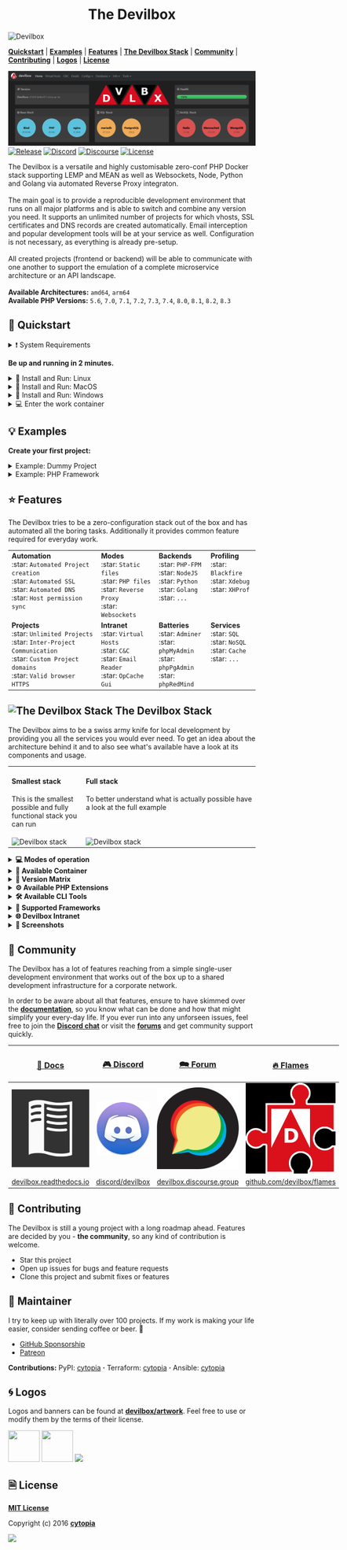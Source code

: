 <p align="center">
    <h1 align="center">The Devilbox</h1>
</p>

![Devilbox](docs/img/banner.png)

**[Quickstart](#-quickstart)** |
**[Examples](#-examples)** |
**[Features](#star-features)** |
**[The Devilbox Stack](#-the-devilbox-stack)** |
**[Community](#-community)** |
**[Contributing](#-contributing)** |
**[Logos](#-logos)** |
**[License](#-license)**

![Devilbox](docs/_includes/figures/devilbox/devilbox-intranet-dash-all.png)
[![Release](https://img.shields.io/github/release/cytopia/devilbox.svg?colorB=orange)](https://github.com/cytopia/devilbox/releases)
[![Discord](https://img.shields.io/discord/1051541389256704091?color=8c9eff&label=Discord&logo=discord)](https://discord.gg/2wP3V6kBj4)
[![Discourse](https://img.shields.io/discourse/https/devilbox.discourse.group/status.svg?colorB=%234CB697&label=Discourse&logo=discourse)](https://devilbox.discourse.group)
[![License](https://img.shields.io/badge/license-MIT-%233DA639.svg)](https://opensource.org/licenses/MIT)

<!--
[![Documentation Status](https://readthedocs.org/projects/devilbox/badge/?version=latest)](https://devilbox.readthedocs.io)
[![Build Status](https://github.com/cytopia/devilbox/workflows/Lint/badge.svg)](https://github.com/cytopia/devilbox/actions?workflow=Lint)
[![Build Status](https://github.com/cytopia/devilbox/workflows/Docs/badge.svg)](https://github.com/cytopia/devilbox/actions?workflow=Docs)

[![PHP](https://github.com/cytopia/devilbox/actions/workflows/test-php.yml/badge.svg)](https://github.com/cytopia/devilbox/actions/workflows/test-php.yml)
[![Httpd](https://github.com/cytopia/devilbox/actions/workflows/test-httpd.yml/badge.svg)](https://github.com/cytopia/devilbox/actions/workflows/test-httpd.yml)
[![MySQL](https://github.com/cytopia/devilbox/actions/workflows/test-mysql.yml/badge.svg)](https://github.com/cytopia/devilbox/actions/workflows/test-mysql.yml)
[![Memcd](https://github.com/cytopia/devilbox/actions/workflows/test-memcd.yml/badge.svg)](https://github.com/cytopia/devilbox/actions/workflows/test-memcd.yml)
[![Mongo](https://github.com/cytopia/devilbox/actions/workflows/test-mongo.yml/badge.svg)](https://github.com/cytopia/devilbox/actions/workflows/test-mongo.yml)
[![PgSQL](https://github.com/cytopia/devilbox/actions/workflows/test-pgsql.yml/badge.svg)](https://github.com/cytopia/devilbox/actions/workflows/test-pgsql.yml)
[![Redis](https://github.com/cytopia/devilbox/actions/workflows/test-redis.yml/badge.svg)](https://github.com/cytopia/devilbox/actions/workflows/test-redis.yml)
-->

<!--
<img width="200" style="width:200px;" src="docs/_includes/figures/https/https-ssl-address-bar.png" /><br/>
<small><sub>Support for <a href="https://devilbox.readthedocs.io/en/latest/intermediate/setup-valid-https.html">valid https</a> out of the box.</sub></small>
-->

The Devilbox is a versatile and highly customisable zero-conf PHP Docker stack supporting LEMP and MEAN as well as Websockets, Node, Python and Golang via automated Reverse Proxy integraton.
<br/>
<br/>
The main goal is to provide a reproducible development environment that runs on all major platforms and is able to switch and combine any version you need.
It supports an unlimited number of projects for which vhosts, SSL certificates and DNS records are created automatically.
Email interception and popular development tools will be at your service as well. Configuration is not necessary, as everything is already pre-setup.
<br/>
<br/>
All created projects (frontend or backend) will be able to communicate with one another to support the emulation of a complete microservice architecture or an API landscape.
<br/>
<br/>
**Available Architectures:** `amd64`, `arm64`<br/>
**Available PHP Versions:** `5.6`, `7.0`, `7.1`, `7.2`, `7.3`, `7.4`, `8.0`, `8.1`, `8.2`, `8.3`



## 🚀 Quickstart

<details><summary>❗ System Requirements</summary>
<br/>
The Devilbox runs on all major operating systems and its only requirement is <code>Docker</code> and <code>Docker Compose</code>:<br/><br/>

![Linux](https://raw.githubusercontent.com/cytopia/icons/master/64x64/linux.png)
![OSX](https://raw.githubusercontent.com/cytopia/icons/master/64x64/osx.png)
![Windows](https://raw.githubusercontent.com/cytopia/icons/master/64x64/windows.png)
![Plus](https://raw.githubusercontent.com/cytopia/icons/master/64x64/plus.png)
![Docker](https://raw.githubusercontent.com/cytopia/icons/master/64x64/docker.png)
<br/>

* [Docker Engine 17.06.0+](https://docs.docker.com/compose/compose-file/compose-versioning/#version-23)
* [Docker Compose 1.16.0+](https://docs.docker.com/compose/compose-file/compose-versioning/#version-23)
</details>

**Be up and running in 2 minutes.**

<details style="margin-bottom:0px;"><summary>🚀 Install and Run: Linux</summary>

<h3>Linux: Install</h3>

1. Download the Devilbox
   ```bash
   git clone https://github.com/cytopia/devilbox
   ```
2. Enter the Devilbox git directory
   ```bash
   cd devilbox
   ```
3. Copy the default environment file
   ```bash
   cp env-example .env
   ```

<h3>Linux: Run</h3>

> <strong>:warning: Important: </strong> Ensure that nothing is listening on port <code>80</code> and <code>443</code> on your host system. These ports are required by the Devilbox webserver.

<br/>

1. Start `httpd`, `php` and `mysql` container
   ```bash
   # This step may take a few minutes as required
   # Docker images have to be pulled initially.

   # Inside the Devilbox git directory
   docker-compose up httpd php mysql
   ```
2. Visit http://localhost in your browser

<br/>
</details>


<details style="margin-bottom:0px;"><summary>🚀 Install and Run: MacOS</summary>

<h3>MacOS: Install</h3>

1. Download the Devilbox
   ```bash
   git clone https://github.com/cytopia/devilbox
   ```
2. Enter the Devilbox git directory
   ```bash
   cd devilbox
   ```
3. Copy the default environment file
   ```bash
   cp env-example .env
   ```

<h3>MacOS: Run</h3>

> <strong>:warning: Important: </strong> Ensure that nothing is listening on port <code>80</code> and <code>443</code> on your host system. These ports are required by the Devilbox webserver.

<br/>

1. Start `httpd`, `php` and `mysql` container
   ```bash
   # This step may take a few minutes as required
   # Docker images have to be pulled initially.

   # Inside the Devilbox git directory
   docker-compose up httpd php mysql
   ```
2. Visit http://localhost in your browser

<br/>
</details>


<details style="margin-bottom:0px;"><summary>🚀 Install and Run: Windows</summary>
<br/>
<strong>Note: </strong> If you are using <code>WSL2</code>, refer to the Linux guide instead.
<br/>

<h3>Windows: Install</h3>

1. Clone <code>https://github.com/cytopia/devilbox</code> to <code>C:\devilbox</code> with <a href="https://git-scm.com/downloads">Git for Windows</a>
2. Copy <code>C:\devilbox\env-example</code> to <code>C:\devilbox\.env</code>


<h3>Windows: Run</h3>

> <strong>:warning: Important: </strong> Ensure that nothing is listening on port <code>80</code> and <code>443</code> on your host system. These ports are required by the Devilbox webserver.

<a href="https://devilbox.readthedocs.io/en/latest/howto/terminal/open-terminal-on-win.html">Open a terminal on Windows</a> and start `httpd`, `php` and `mysql` container:
<br/>

1. Start `httpd`, `php` and `mysql` container
   ```bash
   # This step may take a few minutes as required
   # Docker images have to be pulled initially.

   # Inside the Devilbox git directory
   docker-compose up httpd php mysql
   ```
2. Visit http://localhost in your browser

<br/>
</details>


<details><summary>💻 Enter the work container</summary>
<h3>Enter the work container</h3>

The Devilbox allows you to work on your projects on the host system as well as inside the work container. Your project files will be available at both locations. The workflow ususally is:

1. Use your prefered IDE (e.g. PhpStorm) on your host system to add and alter files
2. Work inside the container to run common cli tools such as `node`, `composer`, `npm`, `phpcs`, `webpack` and many more.

To enter the work container, simply run `./shell.sh`

1. On Linux, MacOS and Windows with WSL2
   ```bash
   # Inside the Devilbox git directory
   ./shell.sh
   ```
2. On Windows without WSL2
   ```bash
   # Inside the Devilbox git directory
   ./shell.bat
   ```

</details>



## 💡 Examples

**Create your first project:**

<details><summary>Example: Dummy Project</summary>

1. Start the container you need:
   ```bash
   docker-compose up httpd php mysql
   ```
2. Enter the work container:
   ```bash
   ./shell.sh
   ```
3. Navigate to `/shared/httpd`:
   ```bash
   cd /shared/httpd
   ```
4. Create your project directory
   ```bash
   mkdir dummy-project
   ```
5. Visit http://localhost/vhosts.php<br/>
   You will notice that you need to create a `htdocs/` directory<br/>
   <img src="docs/img/example_01-vhost.png" />
6. Create `htdocs/` directory
   ```bash
   # Navigate to your project directory
   cd /shared/httpd/dummy-project

   # Create htdocs dir
   mkdir htdocs
   ```
7. Visit http://localhost/vhosts.php<br/>
   You will see that everything is now setup and your project is created and available<br/>
   <img src="docs/img/example_02-vhost.png" />
8. Create an `index.php` file
   ```bash
   # Navigate to your project htdocs directory
   cd /shared/httpd/dummy-project/htdocs

   # Create a simple index.php file
   echo '<?php echo "it works";' > index.php
   ```
9. View your project in the browser: http://dummy-project.dvl.to

<br/>
</details>


<details><summary>Example: PHP Framework</summary>

Find all the examples in the documentation:

<a target="_blank" title="How to Setup CakePHP on the Devilbox" href="https://devilbox.readthedocs.io/en/latest/examples/setup-cakephp.html"><img width="48" style="width:48px" src="docs/img/logo_fw/cake.png" alt="Devilbox" /></a>
<a target="_blank" title="How to Setup CodeIgniter on the Devilbox" href="https://devilbox.readthedocs.io/en/latest/examples/setup-codeigniter.html"><img width="48" style="width:48px" src="docs/img/logo_fw/codeigniter.png" alt="Devilbox" /></a>
<a target="_blank" title="How to Setup Contao on the Devilbox" href="https://devilbox.readthedocs.io/en/latest/examples/setup-contao.html"><img width="48" style="width:48px" src="docs/img/logo_fw/contao.png" alt="Devilbox" /></a>
<a target="_blank" title="How to Setup CraftCMS on the Devilbox" href="https://devilbox.readthedocs.io/en/latest/examples/setup-craftcms.html"><img width="48" style="width:48px" src="docs/img/logo_fw/craftcms.png" alt="Devilbox" /></a>
<a target="_blank" title="How to Setup Drupal on the Devilbox" href="https://devilbox.readthedocs.io/en/latest/examples/setup-drupal.html"><img width="48" style="width:48px" src="docs/img/logo_fw/drupal.png" alt="Devilbox" /></a>
<a target="_blank" title="How to Setup Joomla on the Devilbox" href="https://devilbox.readthedocs.io/en/latest/examples/setup-joomla.html"><img width="48" style="width:48px" src="docs/img/logo_fw/joomla.png" alt="Devilbox" /></a>
<a target="_blank" title="How to Setup Laravel on the Devilbox" href="https://devilbox.readthedocs.io/en/latest/examples/setup-laravel.html"><img width="48" style="width:48px" src="docs/img/logo_fw/laravel.png" alt="Devilbox" /></a>
<a target="_blank" title="How to Setup Magento 2 on the Devilbox" href="https://devilbox.readthedocs.io/en/latest/examples/setup-magento2.html"><img width="48" style="width:48px" src="docs/img/logo_fw/magento.png" alt="Devilbox" /></a>
<a target="_blank" title="How to Setup PhalconPHP on the Devilbox" href="https://devilbox.readthedocs.io/en/latest/examples/setup-phalcon.html"><img width="48" style="width:48px" src="docs/img/logo_fw/phalcon.png" alt="Devilbox" /></a>
<a target="_blank" title="How to Setup PhotonCMS on the Devilbox" href="https://devilbox.readthedocs.io/en/latest/examples/setup-photon-cms.html"><img width="48" style="width:48px" src="docs/img/logo_fw/photoncms.png" alt="Devilbox" /></a>
<a target="_blank" title="How to Setup PrestaShop on the Devilbox" href="https://devilbox.readthedocs.io/en/latest/examples/setup-presta-shop.html"><img width="48" style="width:48px" src="docs/img/logo_fw/prestashop.png" alt="Devilbox" /></a>
<a target="_blank" title="How to Setup ProcessWire on the Devilbox" href="https://devilbox.readthedocs.io/en/latest/examples/setup-processwire.html"><img width="48" style="width:48px" src="docs/img/logo_fw/processwire.png" alt="Devilbox" /></a>
<a target="_blank" title="How to Setup Shopware on the Devilbox" href="https://devilbox.readthedocs.io/en/latest/examples/setup-shopware.html"><img width="48" style="width:48px" src="docs/img/logo_fw/shopware.png" alt="Devilbox" /></a>
<a target="_blank" title="How to Setup Symfony on the Devilbox" href="https://devilbox.readthedocs.io/en/latest/examples/setup-symfony.html"><img width="48" style="width:48px" src="docs/img/logo_fw/symfony.png" alt="Devilbox" /></a>
<a target="_blank" title="How to Setup Typo3 on the Devilbox" href="https://devilbox.readthedocs.io/en/latest/examples/setup-typo3.html"><img width="48" style="width:48px" src="docs/img/logo_fw/typo3.png" alt="Devilbox" /></a>
<a target="_blank" title="How to Setup WordPress on the Devilbox" href="https://devilbox.readthedocs.io/en/latest/examples/setup-wordpress.html"><img width="48" style="width:48px" src="docs/img/logo_fw/wordpress.png" alt="Devilbox" /></a>
<a target="_blank" title="How to Setup Yii on the Devilbox" href="https://devilbox.readthedocs.io/en/latest/examples/setup-yii.html"><img width="48" style="width:48px" src="docs/img/logo_fw/yii.png" alt="Devilbox" /></a>
<a target="_blank" title="How to Setup Zend on the Devilbox" href="https://devilbox.readthedocs.io/en/latest/examples/setup-zend.html"><img width="48" style="width:48px" src="docs/img/logo_fw/zend.png" alt="Devilbox" /></a>
</details>



## :star: Features

The Devilbox tries to be a zero-configuration stack out of the box and has automated all the boring tasks. Additionally it provides common feature required for everyday work.

<table>
 <tr valign="top" style="vertical-align:top">
  <td>
   <strong>Automation</strong><br/>
   :star: <code>Automated Project creation</code><br/>
   :star: <code>Automated SSL</code><br/>
   :star: <code>Automated DNS</code><br/>
   :star: <code>Host permission sync</code><br/>
  </td>
  <td>
   <strong>Modes</strong><br/>
   :star: <code>Static files</code><br/>
   :star: <code>PHP files</code><br/>
   :star: <code>Reverse Proxy</code><br/>
   :star: <code>Websockets</code><br/>
  </td>
  <td>
   <strong>Backends</strong><br/>
   :star: <code>PHP-FPM</code><br/>
   :star: <code>NodeJS</code><br/>
   :star: <code>Python</code><br/>
   :star: <code>Golang</code><br/>
   :star: <code>...</code><br/>
  </td>
  <td>
   <strong>Profiling</strong><br/>
   :star: <code>Blackfire</code><br/>
   :star: <code>Xdebug</code><br/>
   :star: <code>XHProf</code><br/>
  </td>
 </tr>
 <tr valign="top" style="vertical-align:top">
  <td>
   <strong>Projects</strong><br/>
   :star: <code>Unlimited Projects</code><br/>
   :star: <code>Inter-Project Communication</code><br/>
   :star: <code>Custom Project domains</code><br/>
   :star: <code>Valid browser HTTPS</code><br/>
  </td>
  <td>
   <strong>Intranet</strong><br/>
   :star: <code>Virtual Hosts</code><br/>
   :star: <code>C&C</code><br/>
   :star: <code>Email Reader</code><br/>
   :star: <code>OpCache Gui</code><br/>
  </td>
  <td>
   <strong>Batteries</strong><br/>
   :star: <code>Adminer</code><br/>
   :star: <code>phpMyAdmin</code><br/>
   :star: <code>phpPgAdmin</code><br/>
   :star: <code>phpRedMind</code><br/>
  </td>
  <td>
   <strong>Services</strong><br/>
   :star: <code>SQL</code><br/>
   :star: <code>NoSQL</code><br/>
   :star: <code>Cache</code><br/>
   :star: <code>...</code><br/>
  </td>
 </tr>
</table>


<h2><img id="the-devilbox-stack" width="20" src="https://github.com/devilbox/artwork/raw/master/submissions_logo/cytopia/01/png/logo_64_trans.png" alt="The Devilbox Stack" /> The Devilbox Stack</h2>

The Devilbox aims to be a swiss army knife for local development by providing you all the services you would ever need. To get an idea about the architecture behind it and to also see what's available have a look at its components and usage.

<table width="100%" style="width:100%;display:table">
 <tr>
  <td width="30%" valign="top" style="width:30%; vertical-align:top;">
   <h4>Smallest stack</h4>
   <p>This is the smallest possible and fully functional stack you can run</p>
  </td>
  <td width="70%" valign="top" style="width:70%; vertical-align:top;">
   <h4>Full stack</h4>
   <p>To better understand what is actually possible have a look at the full example</p>
  </td>
 </tr>
 <tr>
  <td>
   <img width="300" style="width:300px" title="Devilbox stack" src="https://raw.githubusercontent.com/devilbox/artwork/master/submissions_diagrams/cytopia/02/png/architecture-small.png" />
  </td>
  <td>
   <img title="Devilbox stack" src="https://raw.githubusercontent.com/devilbox/artwork/master/submissions_diagrams/cytopia/01/png/architecture-full.png" />
  </td>
 </tr>
</table>



<details style="margin-bottom: 0px;"><summary><strong>💻 Modes of operation</strong></summary>

<h3>Modes of operation</h3>

You can startup and operate the Devilbox in three different ways via `docker-compose`:

1. Selective startup
2. On Demand (add/remove container while running)
3. Full startup

#### Selective startup

If you already know what kind of container you need before starting the Devilbox, you can just specify them explicitly.

```bash
# Inside the Devilbox git directory start httpd php mysql and redis
docker-compose up httpd php mysql redis
```

The Intranet will show you what container you have currently running:

![Devilbox](docs/img/devilbox-dash-selective.png)


#### On Demand

If the Devilbox is already started you can attach more container on-the-fly,

```bash
# Inside the Devilbox git directory attach mongo and memcached
docker-compose up mongo memcd
```

You can also shut down specific containers that you do not need

```bash
# Inside the Devilbox git directory shutdown redis
docker-compose stop redis
```

#### Full startup

If you just want to start everything, run `docker-compose up` without any arguments

```bash
# Inside the Devilbox git directory start them all
docker-compose up
```

The Intranet will show you what container you have currently running:

![Devilbox](docs/_includes/figures/devilbox/devilbox-intranet-dash-all.png)

If you prefer a visual guide, have a look at the two introduction videos on Youtube:
<br/>
<br/>
<a target="_blank" title="Devilbox - Setup and Workflow" href="https://www.youtube.com/watch?v=reyZMyt2Zzo"><img title="Devilbox - Setup and Workflow" src="docs/img/devilbox_01-setup-and-workflow.png" /></a>
<a target="_blank" title="Devilbox - Email Interception" href="https://www.youtube.com/watch?v=e-U-C5WhxGY"><img title="Devilbox - Email Interception" src="docs/img/devilbox_02-email-catch-all.png" /></a>

> **Documentation:**
> [Install the Devilbox](https://devilbox.readthedocs.io/en/latest/getting-started/install-the-devilbox.html) |
> [Start the Devilbox](https://devilbox.readthedocs.io/en/latest/getting-started/start-the-devilbox.html) |
> [.env file](https://devilbox.readthedocs.io/en/latest/configuration-files/env-file.html)

<br/>
</details>


<details style="margin-bottom: 0px;"><summary><strong>🐋 Available Container</strong></summary>

<h3>Available Container</h3>

The following table lists all integrated and pre-configured Docker container shipped by the Devilbox.
Only the webserver and PHP container are mandatory, all others are optional and don't need to be started.

Each of them is also available in multiple different versions in order to reflect your exact desired environment.

| Accel   | Web        | App            | SQL        | NoSQL     | Queue / Search | ELK           | Utils     |
|---------|------------|----------------|------------|-----------|----------------|---------------|-----------|
| HAProxy | Apache     | PHP            | MariaDB    | Memcached | RabbitMQ       | ElasticSearch | Bind      |
| Varnish | Nginx      | Python (Flask) | MySQL      | MongoDB   | Solr           | Logstash      | Blackfire |
|         |            |                | PerconaDB  | Redis     |                | Kibana        | MailHog   |
|         |            |                | PostgreSQL |           |                |               | Ngrok     |

<br/>

> **Documentation:**
> [Available Container](https://devilbox.readthedocs.io/en/latest/readings/available-container.html)

<br/>
</details>


<details style="margin-bottom: 0px;"><summary><strong>📌 Version Matrix</strong></summary>

<h3>Version Matrix</h3>

Every single attachable container comes with many different versions. In order to select the desired version for a container, simply edit the `.env` file and uncomment the version of choice. Any combination is possible.

#### Run different versions

<table>
  <thead>
    <tr>
      <th>Apache</th>
      <th>Nginx</th>
      <th>PHP</th>
      <th>MySQL</th>
      <th>MariaDB</th>
      <th>Percona</th>
      <th>PgSQL</th>
      <th>Redis</th>
      <th>Memcached</th>
      <th>MongoDB</th>
    </tr>
  </thead>
  <tbody>
    <tr>
      <td><a target="_blank" title="Apache 2.4"       href="https://github.com/devilbox/docker-apache-2.4">2.4</a></td>
      <td><a target="_blank" title="Nginx stable"     href="https://github.com/devilbox/docker-nginx-stable">stable</a></td>
      <td><a target="_blank" title="PHP 5.6"          href="https://github.com/devilbox/docker-php-fpm">5.6</a></td>
      <td><a target="_blank" title="MySQL 5.5"        href="https://github.com/devilbox/docker-mysql">5.5</a></td>
      <td><a target="_blank" title="MariaDB 5.5"      href="https://github.com/devilbox/docker-mysql">5.5</a></td>
      <td><a target="_blank" title="PerconaDB 5.5"    href="https://github.com/devilbox/docker-mysql">5.5</a></td>
      <td><a target="_blank" title="PgSQL 9.0"        href="https://github.com/docker-library/postgres">9.0</a></td>
      <td><a target="_blank" title="Redis 2.8"        href="https://github.com/docker-library/redis">2.8</a></td>
      <td><a target="_blank" title="Memcached 1.4"    href="https://github.com/docker-library/memcached">1.4</a></td>
      <td><a target="_blank" title="MongoDB 2.8"      href="https://github.com/docker-library/mongo">2.8</a></td>
    </tr>
    <tr>
      <td></td>
      <td><a target="_blank" title="Nginx mainline"   href="https://github.com/devilbox/docker-nginx-mainline">mainline</a></td>
      <td><a target="_blank" title="PHP 7.0"          href="https://github.com/devilbox/docker-php-fpm">7.0</a></td>
      <td><a target="_blank" title="MySQL 5.6"        href="https://github.com/devilbox/docker-mysql">5.6</a></td>
      <td><a target="_blank" title="MariaDB 10.0"     href="https://github.com/devilbox/docker-mysql">10.0</a></td>
      <td><a target="_blank" title="PerconaDB 5.6"    href="https://github.com/devilbox/docker-mysql">5.6</a></td>
      <td><a target="_blank" title="PgSQL 9.1"        href="https://github.com/docker-library/postgres">9.1</a></td>
      <td><a target="_blank" title="Redis 3.0"        href="https://github.com/docker-library/redis">3.0</a></td>
      <td><a target="_blank" title="Memcached 1.5"    href="https://github.com/docker-library/memcached">1.5</a></td>
      <td><a target="_blank" title="MongoDB 3.0"      href="https://github.com/docker-library/mongo">3.0</a></td>
    </tr>
    <tr>
      <td></td>
      <td></td>
      <td><a target="_blank" title="PHP 7.1"          href="https://github.com/devilbox/docker-php-fpm">7.1</a></td>
      <td><a target="_blank" title="MySQL 5.7"        href="https://github.com/devilbox/docker-mysql">5.7</a></td>
      <td><a target="_blank" title="MariaDB 10.1"     href="https://github.com/devilbox/docker-mysql">10.1</a></td>
      <td><a target="_blank" title="PerconaDB 5.7"    href="https://github.com/devilbox/docker-mysql">5.7</a></td>
      <td><a target="_blank" title="PgSQL 9.2"        href="https://github.com/docker-library/postgres">9.2</a></td>
      <td><a target="_blank" title="Redis 3.2"        href="https://github.com/docker-library/redis">3.2</a></td>
      <td><a target="_blank" title="Memcached 1.6"    href="https://github.com/docker-library/memcached">1.6</a></td>
      <td><a target="_blank" title="MongoDB 3.2"      href="https://github.com/docker-library/mongo">3.2</a></td>
    </tr>
    <tr>
      <td></td>
      <td></td>
      <td><a target="_blank" title="PHP 7.2"          href="https://github.com/devilbox/docker-php-fpm">7.2</a></td>
      <td><a target="_blank" title="MySQL 8.0"        href="https://github.com/devilbox/docker-mysql">8.0</a></td>
      <td><a target="_blank" title="MariaDB 10.2"     href="https://github.com/devilbox/docker-mysql">10.2</a></td>
      <td><a target="_blank" title="PerconaDB 8.0"    href="https://github.com/devilbox/docker-mysql">8.0</a></td>
      <td><a target="_blank" title="PgSQL 9.3"        href="https://github.com/docker-library/postgres">9.3</a></td>
      <td><a target="_blank" title="Redis 4.0"        href="https://github.com/docker-library/redis">4.0</a></td>
      <td><a target="_blank" title="Memcached latest" href="https://github.com/docker-library/memcached">latest</a></td>
      <td><a target="_blank" title="MongoDB 3.4"      href="https://github.com/docker-library/mongo">3.4</a></td>
    </tr>
    <tr>
      <td></td>
      <td></td>
      <td><a target="_blank" title="PHP 7.3"          href="https://github.com/devilbox/docker-php-fpm">7.3</a></td>
      <td></td>
      <td><a target="_blank" title="MariaDB 10.3"     href="https://github.com/devilbox/docker-mysql">10.3</a></td>
      <td></td>
      <td><a target="_blank" title="PgSQL 9.4"        href="https://github.com/docker-library/postgres">9.4</a></td>
      <td><a target="_blank" title="Redis 5.0"        href="https://github.com/docker-library/redis">5.0</a></td>
      <td></td>
      <td><a target="_blank" title="MongoDB 3.6"      href="https://github.com/docker-library/mongo">3.6</a></td>
    </tr>
    <tr>
      <td></td>
      <td></td>
      <td><a target="_blank" title="PHP 7.4"          href="https://github.com/devilbox/docker-php-fpm">7.4</a></td>
      <td></td>
      <td><a target="_blank" title="MariaDB 10.4"     href="https://github.com/devilbox/docker-mysql">10.4</a></td>
      <td></td>
      <td><a target="_blank" title="PgSQL 9.5"        href="https://github.com/docker-library/postgres">9.5</a></td>
      <td><a target="_blank" title="Redis 6.0"        href="https://github.com/docker-library/redis">6.0</a></td>
      <td></td>
      <td><a target="_blank" title="MongoDB 4.0"      href="https://github.com/docker-library/mongo">4.0</a></td>
    </tr>
    <tr>
      <td></td>
      <td></td>
      <td><a target="_blank" title="PHP 8.0"          href="https://github.com/devilbox/docker-php-fpm">8.0</a></td>
      <td></td>
      <td><a target="_blank" title="MariaDB 10.5"     href="https://github.com/devilbox/docker-mysql">10.5</a></td>
      <td></td>
      <td><a target="_blank" title="PgSQL 9.6"        href="https://github.com/docker-library/postgres">9.6</a></td>
      <td><a target="_blank" title="Redis 6.2"        href="https://github.com/docker-library/redis">6.2</a></td>
      <td></td>
      <td><a target="_blank" title="MongoDB 4.2"      href="https://github.com/docker-library/mongo">4.2</a></td>
    </tr>
    <tr>
      <td></td>
      <td></td>
      <td><a target="_blank" title="PHP 8.1"          href="https://github.com/devilbox/docker-php-fpm">8.1</a></td>
      <td></td>
      <td><a target="_blank" title="MariaDB 10.6"     href="https://github.com/devilbox/docker-mysql">10.6</a></td>
      <td></td>
      <td><a target="_blank" title="PgSQL 10"         href="https://github.com/docker-library/postgres">10</a></td>
      <td><a target="_blank" title="Redis 7.0"        href="https://github.com/docker-library/redis">7.0</a></td>
      <td></td>
      <td><a target="_blank" title="MongoDB 4.4"     href="https://github.com/docker-library/mongo">4.4</a></td>
    </tr>
    <tr>
      <td></td>
      <td></td>
      <td><a target="_blank" title="PHP 8.2"          href="https://github.com/devilbox/docker-php-fpm">8.2</a><!-- <sup>[2]</sup> --></td>
      <td></td>
      <td><a target="_blank" title="MariaDB 10.7"     href="https://github.com/devilbox/docker-mysql">10.7</a></td>
      <td></td>
      <td><a target="_blank" title="PgSQL 11"         href="https://github.com/docker-library/postgres">11</a></td>
      <td><a target="_blank" title="Redis latest"     href="https://github.com/docker-library/redis">latest</a></td>
      <td></td>
      <td><a target="_blank" title="MongoDB 5.0"     href="https://github.com/docker-library/mongo">5.0</a></td>
    </tr>
    <tr>
      <td></td>
      <td></td>
      <td><a target="_blank" title="PHP 8.3"          href="https://github.com/devilbox/docker-php-fpm">8.3</a><!-- <sup>[2]</sup> --></td>
      <td></td>
      <td><a target="_blank" title="MariaDB 10.8"     href="https://github.com/devilbox/docker-mysql">10.8</a></td>
      <td></td>
      <td><a target="_blank" title="PgSQL 12"         href="https://github.com/docker-library/postgres">12</a></td>
      <td></td>
      <td></td>
      <td><a target="_blank" title="MongoDB latest"   href="https://github.com/docker-library/mongo">latest</a></td>
    </tr>
    <tr>
      <td></td>
      <td></td>
      <td></td>
      <td></td>
      <td><a target="_blank" title="MariaDB 10.9"     href="https://github.com/devilbox/docker-mysql">10.9</a></td>
      <td></td>
      <td><a target="_blank" title="PgSQL ..."         href="https://github.com/docker-library/postgres">...</a></td>
      <td></td>
      <td></td>
      <td></td>
    </tr>
    <tr>
      <td></td>
      <td></td>
      <td></td>
      <td></td>
      <td><a target="_blank" title="MariaDB 10.10"    href="https://github.com/devilbox/docker-mysql">10.10</a></td>
      <td></td>
      <td><a target="_blank" title="PgSQL 15"         href="https://github.com/docker-library/postgres">15</a></td>
      <td></td>
      <td></td>
      <td></td>
    </tr>
    <tr>
      <td></td>
      <td></td>
      <td></td>
      <td></td>
      <td></td>
      <td></td>
      <td><a target="_blank" title="PgSQL latest"     href="https://github.com/docker-library/postgres">latest</a></td>
      <td></td>
      <td></td>
      <td></td>
    </tr>
    <tr>
      <td></td>
      <td></td>
      <td></td>
      <td></td>
      <td></td>
      <td></td>
      <td></td>
      <td></td>
      <td></td>
      <td></td>
    </tr>
  </tbody>
</table>

<br/>

> **Documentation:**
> [Change container versions](https://devilbox.readthedocs.io/en/latest/getting-started/change-container-versions.html)

#### Additional services

Additionally to the default stack, there are a variety of other services that can be easily enabled and started.

<table>
 <thead>
  <tr>
   <th>Python (Flask)</th>
   <th>Blackfire</th>
   <th>ELK</th>
   <th>MailHog</th>
   <th>Ngrok</th>
   <th>RabbitMQ</th>
   <th>Solr</th>
   <th>HAProxy</th>
   <th>Varnish</th>
  </tr>
 </thead>
 <tbody>
  <tr>
   <td><a target="_blank" title="Python 2.7   "    href="https://github.com/devilbox/docker-python-flask">2.7</a></td>
   <td><a target="_blank" title="Blackfire 1.8"    href="https://github.com/blackfireio/docker">1.8</a></td>
   <td><a target="_blank" title="ELK stack"        href="https://www.docker.elastic.co">5.x.y</a></td>
   <td><a target="_blank" title="MailHog v1.0.0"   href="https://github.com/mailhog/MailHog">v1.0.0</a></td>
   <td><a target="_blank" title="Ngrok 2.x"        href="https://github.com/devilbox/docker-ngrok">2.x</a></td>
   <td><a target="_blank" title="RabbitMQ 3.6"     href="https://github.com/rabbitmq/rabbitmq-server">3.6</a></td>
   <td><a target="_blank" title="Solr 5"           href="https://github.com/apache/lucene-solr">5</a></td>
   <td><a target="_blank" title="HAProxy 1.x"      href="https://github.com/devilbox/docker-haproxy">1.x</a></td>
   <td><a target="_blank" title="Varnish 4"        href="https://github.com/devilbox/docker-varnish">4</a></td>
  </tr>
  <tr>
   <td>...</td>
   <td>...</td>
   <td><a target="_blank" title="ELK stack"        href="https://www.docker.elastic.co">6.x.y</a></td>
   <td><a target="_blank" title="MailHog latest"   href="https://github.com/mailhog/MailHog">latest</a></td>
   <td></td>
   <td><a target="_blank" title="RabbitMQ 3.7"     href="https://github.com/rabbitmq/rabbitmq-server">3.7</a></td>
   <td><a target="_blank" title="Solr 6"           href="https://github.com/apache/lucene-solr">6</a></td>
   <td></td>
   <td><a target="_blank" title="Varnish 5"        href="https://github.com/devilbox/docker-varnish">5</a></td>
  </tr>
  <tr>
   <td><a target="_blank" title="Python 3.7   "    href="https://github.com/devilbox/docker-python-flask">3.7</a></td>
   <td><a target="_blank" title="Blackfire 1.18.0" href="https://github.com/blackfireio/docker">1.18.0</a></td>
   <td><a target="_blank" title="ELK stack"        href="https://www.docker.elastic.co">7.x.y</a></td>
   <td></td>
   <td></td>
   <td><a target="_blank" title="RabbitMQ latest"  href="https://github.com/rabbitmq/rabbitmq-server">latest</a></td>
   <td><a target="_blank" title="Solr 7"           href="https://github.com/apache/lucene-solr">7</a></td>
   <td></td>
   <td><a target="_blank" title="Varnish 6"        href="https://github.com/devilbox/docker-varnish">6</a></td>
  </tr>
  <tr>
   <td><a target="_blank" title="Python 3.8   "    href="https://github.com/devilbox/docker-python-flask">3.8</a></td>
   <td><a target="_blank" title="Blackfire latest" href="https://github.com/blackfireio/docker">latest</a></td>
   <td></td>
   <td></td>
   <td></td>
   <td></td>
   <td><a target="_blank" title="Solr latest"      href="https://github.com/apache/lucene-solr">latest</a></td>
   <td></td>
   <td><a target="_blank" title="Varnish latest"   href="https://github.com/devilbox/docker-varnish">latest</a></td>
  </tr>
 </tbody>
</table>

<br/>

> **Documentation:**
> [Enable custom container](https://devilbox.readthedocs.io/en/latest/custom-container/enable-all-container.html)

<br/>
</details>


<details><summary><strong>⚙️ Available PHP Extensions</strong></summary>

<h3>Available PHP Extensions</h3>

The Devilbox is a development stack, so it is made sure that a lot of PHP modules are available out of the box in order to work with many different frameworks.

> * Core enabled (cannot be disabled): **✔**
> * Enabled (can be disabled): 🗸
> * Available, but disabled (can be enabled): **d**

<br/>

<!-- modules -->
| Modules                       | <sup>PHP 5.6</sup> | <sup>PHP 7.0</sup> | <sup>PHP 7.1</sup> | <sup>PHP 7.2</sup> | <sup>PHP 7.3</sup> | <sup>PHP 7.4</sup> | <sup>PHP 8.0</sup> | <sup>PHP 8.1</sup> | <sup>PHP 8.2</sup> | <sup>PHP 8.3</sup> |
|-------------------------------|:-------:|:-------:|:-------:|:-------:|:-------:|:-------:|:-------:|:-------:|:-------:|:-------:|
| <sup>amqp</sup>               |    🗸    |    🗸    |    🗸    |    🗸    |    🗸    |    🗸    |    🗸    |    🗸    |    🗸    |    🗸    |
| <sup>apc</sup>                |    🗸    |         |         |         |         |         |         |         |         |         |
| <sup>apcu</sup>               |    🗸    |    🗸    |    🗸    |    🗸    |    🗸    |    🗸    |    🗸    |    🗸    |    🗸    |    🗸    |
| <sup>bcmath</sup>             |    🗸    |    🗸    |    🗸    |    🗸    |    🗸    |    🗸    |    🗸    |    🗸    |    🗸    |    🗸    |
| <sup>blackfire</sup>          |    d    |    d    |    d    |    d    |    d    |    d    |    d    |    d    |    d    |    d    |
| <sup>bz2</sup>                |    🗸    |    🗸    |    🗸    |    🗸    |    🗸    |    🗸    |    🗸    |    🗸    |    🗸    |    🗸    |
| <sup>calendar</sup>           |    🗸    |    🗸    |    🗸    |    🗸    |    🗸    |    🗸    |    🗸    |    🗸    |    🗸    |    🗸    |
| <sup>ctype</sup>              |    ✔    |    ✔    |    ✔    |    ✔    |    ✔    |    ✔    |    ✔    |    ✔    |    ✔    |    ✔    |
| <sup>curl</sup>               |    ✔    |    ✔    |    ✔    |    ✔    |    ✔    |    ✔    |    ✔    |    ✔    |    ✔    |    ✔    |
| <sup>date</sup>               |    ✔    |    ✔    |    ✔    |    ✔    |    ✔    |    ✔    |    ✔    |    ✔    |    ✔    |    ✔    |
| <sup>dba</sup>                |    🗸    |    🗸    |    🗸    |    🗸    |    🗸    |    🗸    |    🗸    |    🗸    |    🗸    |    🗸    |
| <sup>dom</sup>                |    ✔    |    ✔    |    ✔    |    ✔    |    ✔    |    ✔    |    ✔    |    ✔    |    ✔    |    ✔    |
| <sup>enchant</sup>            |    🗸    |    🗸    |    🗸    |    🗸    |         |         |    🗸    |    🗸    |    🗸    |    🗸    |
| <sup>ereg</sup>               |    ✔    |         |         |         |         |         |         |         |         |         |
| <sup>exif</sup>               |    🗸    |    🗸    |    🗸    |    🗸    |    🗸    |    🗸    |    🗸    |    🗸    |    🗸    |    🗸    |
| <sup>FFI</sup>                |         |         |         |         |         |    🗸    |    🗸    |    🗸    |    🗸    |    🗸    |
| <sup>fileinfo</sup>           |    ✔    |    ✔    |    ✔    |    ✔    |    ✔    |    ✔    |    ✔    |    ✔    |    ✔    |    ✔    |
| <sup>filter</sup>             |    ✔    |    ✔    |    ✔    |    ✔    |    ✔    |    ✔    |    ✔    |    ✔    |    ✔    |    ✔    |
| <sup>ftp</sup>                |    ✔    |    ✔    |    ✔    |    ✔    |    ✔    |    ✔    |    ✔    |    ✔    |         |         |
| <sup>gd</sup>                 |    🗸    |    🗸    |    🗸    |    🗸    |    🗸    |    🗸    |    🗸    |    🗸    |    🗸    |    🗸    |
| <sup>gettext</sup>            |    🗸    |    🗸    |    🗸    |    🗸    |    🗸    |    🗸    |    🗸    |    🗸    |    🗸    |    🗸    |
| <sup>gmp</sup>                |    🗸    |    🗸    |    🗸    |    🗸    |    🗸    |    🗸    |    🗸    |    🗸    |    🗸    |    🗸    |
| <sup>hash</sup>               |    ✔    |    ✔    |    ✔    |    ✔    |    ✔    |    ✔    |    ✔    |    ✔    |    ✔    |    ✔    |
| <sup>iconv</sup>              |    ✔    |    ✔    |    ✔    |    ✔    |    ✔    |    ✔    |    ✔    |    ✔    |    ✔    |    ✔    |
| <sup>igbinary</sup>           |    🗸    |    🗸    |    🗸    |    🗸    |    🗸    |    🗸    |    🗸    |    🗸    |    🗸    |    🗸    |
| <sup>imagick</sup>            |    🗸    |    🗸    |    🗸    |    🗸    |    🗸    |    🗸    |    🗸    |    🗸    |    🗸    |    🗸    |
| <sup>imap</sup>               |    🗸    |    🗸    |    🗸    |    🗸    |    🗸    |    🗸    |    🗸    |    🗸    |    🗸    |    🗸    |
| <sup>interbase</sup>          |    🗸    |    🗸    |    🗸    |    🗸    |    🗸    |         |         |         |         |         |
| <sup>intl</sup>               |    🗸    |    🗸    |    🗸    |    🗸    |    🗸    |    🗸    |    🗸    |    🗸    |    🗸    |    🗸    |
| <sup>ioncube</sup>            |    d    |    d    |    d    |    d    |    d    |    d    |         |    d    |    d    |         |
| <sup>json</sup>               |    ✔    |    ✔    |    ✔    |    ✔    |    ✔    |    ✔    |    ✔    |    ✔    |    ✔    |    ✔    |
| <sup>ldap</sup>               |    🗸    |    🗸    |    🗸    |    🗸    |    🗸    |    🗸    |    🗸    |    🗸    |    🗸    |    🗸    |
| <sup>libxml</sup>             |    ✔    |    ✔    |    ✔    |    ✔    |    ✔    |    ✔    |    ✔    |    ✔    |    ✔    |    ✔    |
| <sup>lz4</sup>                |         |    🗸    |    🗸    |    🗸    |    🗸    |    🗸    |    🗸    |    🗸    |    🗸    |    🗸    |
| <sup>lzf</sup>                |         |    🗸    |    🗸    |    🗸    |    🗸    |    🗸    |    🗸    |    🗸    |    🗸    |    🗸    |
| <sup>mbstring</sup>           |    ✔    |    ✔    |    ✔    |    ✔    |    ✔    |    ✔    |    ✔    |    ✔    |    ✔    |    ✔    |
| <sup>mcrypt</sup>             |    🗸    |    🗸    |    🗸    |    🗸    |    🗸    |    🗸    |    🗸    |         |         |         |
| <sup>memcache</sup>           |    🗸    |    🗸    |    🗸    |    🗸    |    🗸    |    🗸    |    🗸    |    🗸    |    🗸    |    🗸    |
| <sup>memcached</sup>          |    🗸    |    🗸    |    🗸    |    🗸    |    🗸    |    🗸    |    🗸    |    🗸    |    🗸    |    🗸    |
| <sup>mhash</sup>              |    ✔    |         |         |         |         |         |         |         |         |         |
| <sup>mongo</sup>              |    🗸    |         |         |         |         |         |         |         |         |         |
| <sup>mongodb</sup>            |    🗸    |    🗸    |    🗸    |    🗸    |    🗸    |    🗸    |    🗸    |    🗸    |    🗸    |    🗸    |
| <sup>msgpack</sup>            |    🗸    |    🗸    |    🗸    |    🗸    |    🗸    |    🗸    |    🗸    |    🗸    |    🗸    |    🗸    |
| <sup>mysql</sup>              |    🗸    |         |         |         |         |         |         |         |         |         |
| <sup>mysqli</sup>             |    🗸    |    🗸    |    🗸    |    🗸    |    🗸    |    🗸    |    🗸    |    🗸    |    🗸    |    🗸    |
| <sup>mysqlnd</sup>            |    ✔    |    ✔    |    ✔    |    ✔    |    ✔    |    ✔    |    ✔    |    ✔    |    ✔    |    ✔    |
| <sup>OAuth</sup>              |    🗸    |    🗸    |    🗸    |    🗸    |    🗸    |    🗸    |    🗸    |    🗸    |    🗸    |    🗸    |
| <sup>oci8</sup>               |    d    |    d    |    d    |    d    |    d    |    d    |    d    |    d    |    d    |    d    |
| <sup>OPcache</sup>            |    🗸    |    🗸    |    🗸    |    🗸    |    🗸    |    🗸    |    🗸    |    🗸    |    🗸    |    🗸    |
| <sup>openssl</sup>            |    ✔    |    ✔    |    ✔    |    ✔    |    ✔    |    ✔    |    ✔    |    ✔    |    ✔    |    ✔    |
| <sup>pcntl</sup>              |    🗸    |    🗸    |    🗸    |    🗸    |    🗸    |    🗸    |    🗸    |    🗸    |    🗸    |    🗸    |
| <sup>pcre</sup>               |    ✔    |    ✔    |    ✔    |    ✔    |    ✔    |    ✔    |    ✔    |    ✔    |    ✔    |    ✔    |
| <sup>PDO</sup>                |    ✔    |    ✔    |    ✔    |    ✔    |    ✔    |    ✔    |    ✔    |    ✔    |    ✔    |    ✔    |
| <sup>pdo_dblib</sup>          |    🗸    |    🗸    |    🗸    |    🗸    |    🗸    |    🗸    |    🗸    |    🗸    |    🗸    |    🗸    |
| <sup>PDO_Firebird</sup>       |    🗸    |    🗸    |    🗸    |    🗸    |    🗸    |    🗸    |    🗸    |    🗸    |    🗸    |    🗸    |
| <sup>pdo_mysql</sup>          |    🗸    |    🗸    |    🗸    |    🗸    |    🗸    |    🗸    |    🗸    |    🗸    |    🗸    |    🗸    |
| <sup>PDO_OCI</sup>            |         |    d    |    d    |    d    |    d    |    d    |    d    |    d    |    d    |    d    |
| <sup>pdo_pgsql</sup>          |    🗸    |    🗸    |    🗸    |    🗸    |    🗸    |    🗸    |    🗸    |    🗸    |    🗸    |    🗸    |
| <sup>pdo_sqlite</sup>         |    ✔    |    ✔    |    ✔    |    ✔    |    ✔    |    ✔    |    ✔    |    ✔    |    ✔    |    ✔    |
| <sup>pdo_sqlsrv</sup>         |         |    d    |    d    |    d    |    d    |    d    |    d    |    d    |    d    |    d    |
| <sup>pgsql</sup>              |    🗸    |    🗸    |    🗸    |    🗸    |    🗸    |    🗸    |    🗸    |    🗸    |    🗸    |    🗸    |
| <sup>phalcon</sup>            |    d    |    d    |    d    |    d    |    d    |    d    |    d    |    d    |    d    |    d    |
| <sup>Phar</sup>               |    ✔    |    ✔    |    ✔    |    ✔    |    ✔    |    ✔    |    ✔    |    ✔    |    ✔    |    ✔    |
| <sup>posix</sup>              |    ✔    |    ✔    |    ✔    |    ✔    |    ✔    |    ✔    |    ✔    |    ✔    |    ✔    |    ✔    |
| <sup>pspell</sup>             |    🗸    |    🗸    |    🗸    |    🗸    |    🗸    |    🗸    |    🗸    |    🗸    |    🗸    |    🗸    |
| <sup>psr</sup>                |    d    |    d    |    d    |    d    |    d    |    d    |    d    |    d    |    d    |    d    |
| <sup>random</sup>             |         |         |         |         |         |         |         |         |    ✔    |    ✔    |
| <sup>rdkafka</sup>            |    d    |    d    |    d    |    d    |    d    |    d    |    d    |    d    |    d    |    d    |
| <sup>readline</sup>           |    ✔    |    ✔    |    ✔    |    ✔    |    ✔    |    ✔    |    ✔    |    ✔    |    ✔    |    ✔    |
| <sup>recode</sup>             |    🗸    |    🗸    |    🗸    |    🗸    |    🗸    |         |         |         |         |         |
| <sup>redis</sup>              |    🗸    |    🗸    |    🗸    |    🗸    |    🗸    |    🗸    |    🗸    |    🗸    |    🗸    |    🗸    |
| <sup>Reflection</sup>         |    ✔    |    ✔    |    ✔    |    ✔    |    ✔    |    ✔    |    ✔    |    ✔    |    ✔    |    ✔    |
| <sup>session</sup>            |    ✔    |    ✔    |    ✔    |    ✔    |    ✔    |    ✔    |    ✔    |    ✔    |    ✔    |    ✔    |
| <sup>shmop</sup>              |    🗸    |    🗸    |    🗸    |    🗸    |    🗸    |    🗸    |    🗸    |    🗸    |    🗸    |    🗸    |
| <sup>SimpleXML</sup>          |    ✔    |    ✔    |    ✔    |    ✔    |    ✔    |    ✔    |    ✔    |    ✔    |    ✔    |    ✔    |
| <sup>snmp</sup>               |    🗸    |    🗸    |    🗸    |    🗸    |    🗸    |    🗸    |    🗸    |    🗸    |    🗸    |    🗸    |
| <sup>soap</sup>               |    🗸    |    🗸    |    🗸    |    🗸    |    🗸    |    🗸    |    🗸    |    🗸    |    🗸    |    🗸    |
| <sup>sockets</sup>            |    🗸    |    🗸    |    🗸    |    🗸    |    🗸    |    🗸    |    🗸    |    🗸    |    🗸    |    🗸    |
| <sup>sodium</sup>             |         |         |         |    ✔    |    ✔    |    ✔    |    ✔    |    ✔    |    ✔    |    ✔    |
| <sup>solr</sup>               |         |         |    🗸    |    🗸    |    🗸    |    🗸    |    🗸    |    🗸    |    🗸    |    🗸    |
| <sup>SPL</sup>                |    ✔    |    ✔    |    ✔    |    ✔    |    ✔    |    ✔    |    ✔    |    ✔    |    ✔    |    ✔    |
| <sup>sqlite3</sup>            |    ✔    |    ✔    |    ✔    |    ✔    |    ✔    |    ✔    |    ✔    |    ✔    |    ✔    |    ✔    |
| <sup>sqlsrv</sup>             |         |    d    |    d    |    d    |    d    |    d    |    d    |    d    |    d    |    d    |
| <sup>ssh2</sup>               |         |    🗸    |    🗸    |    🗸    |    🗸    |    🗸    |         |         |         |         |
| <sup>swoole</sup>             |    d    |    d    |    d    |    d    |    d    |    d    |    d    |    d    |    d    |    d    |
| <sup>sysvmsg</sup>            |    🗸    |    🗸    |    🗸    |    🗸    |    🗸    |    🗸    |    🗸    |    🗸    |    🗸    |    🗸    |
| <sup>sysvsem</sup>            |    🗸    |    🗸    |    🗸    |    🗸    |    🗸    |    🗸    |    🗸    |    🗸    |    🗸    |    🗸    |
| <sup>sysvshm</sup>            |    🗸    |    🗸    |    🗸    |    🗸    |    🗸    |    🗸    |    🗸    |    🗸    |    🗸    |    🗸    |
| <sup>tidy</sup>               |    🗸    |    🗸    |    🗸    |    🗸    |    🗸    |    🗸    |    🗸    |    🗸    |    🗸    |    🗸    |
| <sup>tokenizer</sup>          |    ✔    |    ✔    |    ✔    |    ✔    |    ✔    |    ✔    |    ✔    |    ✔    |    ✔    |    ✔    |
| <sup>uploadprogress</sup>     |    🗸    |    🗸    |    🗸    |    🗸    |    🗸    |    🗸    |    🗸    |    🗸    |    🗸    |    🗸    |
| <sup>uuid</sup>               |    🗸    |    🗸    |    🗸    |    🗸    |    🗸    |    🗸    |    🗸    |    🗸    |    🗸    |    🗸    |
| <sup>vips</sup>               |         |    🗸    |    🗸    |    🗸    |    🗸    |    🗸    |    🗸    |    🗸    |         |         |
| <sup>wddx</sup>               |    🗸    |    🗸    |    🗸    |    🗸    |    🗸    |         |         |         |         |         |
| <sup>Xdebug</sup>             |    🗸    |    🗸    |    🗸    |    🗸    |    🗸    |    🗸    |    🗸    |    🗸    |    🗸    |    🗸    |
| <sup>xhprof</sup>             |         |    d    |    d    |    d    |    d    |    d    |    d    |    d    |    d    |    d    |
| <sup>xlswriter</sup>          |         |    🗸    |    🗸    |    🗸    |    🗸    |    🗸    |    🗸    |    🗸    |    🗸    |    🗸    |
| <sup>xml</sup>                |    ✔    |    ✔    |    ✔    |    ✔    |    ✔    |    ✔    |    ✔    |    ✔    |    ✔    |    ✔    |
| <sup>xmlreader</sup>          |    ✔    |    ✔    |    ✔    |    ✔    |    ✔    |    ✔    |    ✔    |    ✔    |    ✔    |    ✔    |
| <sup>xmlrpc</sup>             |    🗸    |    🗸    |    🗸    |    🗸    |    🗸    |    🗸    |         |         |         |         |
| <sup>xmlwriter</sup>          |    ✔    |    ✔    |    ✔    |    ✔    |    ✔    |    ✔    |    ✔    |    ✔    |    ✔    |    ✔    |
| <sup>xsl</sup>                |    🗸    |    🗸    |    🗸    |    🗸    |    🗸    |    🗸    |    🗸    |    🗸    |    🗸    |    🗸    |
| <sup>yaml</sup>               |    🗸    |    🗸    |    🗸    |    🗸    |    🗸    |    🗸    |    🗸    |    🗸    |    🗸    |    🗸    |
| <sup>zip</sup>                |    🗸    |    🗸    |    🗸    |    🗸    |    🗸    |    🗸    |    🗸    |    🗸    |    🗸    |    🗸    |
| <sup>zlib</sup>               |    ✔    |    ✔    |    ✔    |    ✔    |    ✔    |    ✔    |    ✔    |    ✔    |    ✔    |    ✔    |
| <sup>zstd</sup>               |         |    🗸    |    🗸    |    🗸    |    🗸    |    🗸    |    🗸    |    🗸    |    🗸    |    🗸    |
<!-- /modules -->

<br/>

> * Core enabled (cannot be disabled): **✔**
> * Enabled (can be disabled): 🗸
> * Available, but disabled (can be enabled): **d**

<br/>
PHP modules can be enabled or disabled on demand to reflect the state of your target environment.

> **Documentation:**
> [Enable/disable PHP modules](https://devilbox.readthedocs.io/en/latest/intermediate/enable-disable-php-modules.html)

<br/>
</details>


<details><summary><strong>🛠️ Available CLI Tools</strong></summary>

<h3>Available Tools</h3>

Well-known and popular tools will be at your service:

<a target="_blank" title="CodeCeption" href="https://codeception.com/"><img width="64" style="width:64px" src="docs/img/logo_tools/codeception.png" alt="Devilbox" /></a>
<a target="_blank" title="Composer" href="https://getcomposer.org"><img width="64" style="width:64px" src="docs/img/logo_tools/composer.png" alt="Devilbox" /></a>
<a target="_blank" title="Drupal Console" href="https://drupalconsole.com"><img width="64" style="width:64px" src="docs/img/logo_tools/drupal-console.png" alt="Devilbox" /></a>
<a target="_blank" title="ESLint" href="https://eslint.org/"><img width="64" style="width:64px;" src="docs/img/logo_tools/eslint.png" alt="Devilbox" /></a>
<a target="_blank" title="Git" href="https://git-scm.com"><img width="64" style="width:64px;" src="docs/img/logo_tools/git.png" alt="Devilbox" /></a>
<a target="_blank" title="Gulp" href="https://gulpjs.com/"><img width="64" style="width:64px;" src="docs/img/logo_tools/gulp.png" alt="Devilbox" /></a>
<a target="_blank" title="Grunt" href="https://gruntjs.com/"><img width="64" style="width:64px;" src="docs/img/logo_tools/grunt.png" alt="Devilbox" /></a>
<a target="_blank" title="mysqldump-secure" href="https://mysqldump-secure.org"><img width="64" style="width:64px;" src="docs/img/logo_tools/mysqldump-secure.png" alt="Devilbox" /></a>
<a target="_blank" title="NodeJS" href="https://nodejs.org"><img width="64" style="width:64px;" src="docs/img/logo_tools/nodejs.png" alt="Devilbox" /></a>
<a target="_blank" title="NPM" href="https://www.npmjs.com"><img width="64" style="width:64px;" src="docs/img/logo_tools/npm.png" alt="Devilbox" /></a>
<a target="_blank" title="PHPUnit" href="https://phpunit.de/"><img width="64" style="width:64px;" src="docs/img/logo_tools/phpunit.png" alt="Devilbox" /></a>
<a target="_blank" title="Sass" href="https://sass-lang.com/"><img width="64" style="width:64px;" src="docs/img/logo_tools/sass.png" alt="Devilbox" /></a>
<a target="_blank" title="Webpack" href="https://webpack.js.org/"><img width="64" style="width:64px;" src="docs/img/logo_tools/webpack.png" alt="Devilbox" /></a>
<a target="_blank" title="Yarn" href="https://yarnpkg.com/en/"><img width="64" style="width:64px;" src="docs/img/logo_tools/yarn.png" alt="Devilbox" /></a>

<!-- tools -->
<!-- TOOLS_WORK_START -->

| Tool                                       | PHP 5.6 | PHP 7.0 | PHP 7.1 | PHP 7.2 | PHP 7.3 | PHP 7.4 | PHP 8.0 | PHP 8.1 | PHP 8.2 | PHP 8.3 |
|--------------------------------------------|---------|---------|---------|---------|---------|---------|---------|---------|---------|---------|
| [angular-cli][lnk_angular-cli]             |    ✓    |    ✓    |    ✓    |    ✓    |    ✓    |    ✓    |    ✓    |    ✓    |    ✓    |    ✓    |
| [asgardcms][lnk_asgardcms]                 |    ✓    |    ✓    |    ✓    |    ✓    |    ✓    |    ✓    |    ✓    |    ✓    |    ✓    |    ✓    |
| [awesome-ci][lnk_awesome-ci]               |    ✓    |    ✓    |    ✓    |    ✓    |    ✓    |    ✓    |    ✓    |    ✓    |    ✓    |    ✓    |
| [codeception][lnk_codeception]             |    ✓    |    ✓    |    ✓    |    ✓    |    ✓    |    ✓    |    ✓    |    ✓    |    ✓    |    ✓    |
| [**composer**][lnk_**composer**]           |    ✓    |    ✓    |    ✓    |    ✓    |    ✓    |    ✓    |    ✓    |    ✓    |    ✓    |    ✓    |
| [**corepack**][lnk_**corepack**]           |    ✓    |    ✓    |    ✓    |    ✓    |    ✓    |    ✓    |    ✓    |    ✓    |    ✓    |    ✓    |
| [deployer][lnk_deployer]                   |    ✓    |    ✓    |    ✓    |    ✓    |    ✓    |    ✓    |    ✓    |    ✓    |    ✓    |    ✓    |
| [eslint][lnk_eslint]                       |    ✓    |    ✓    |    ✓    |    ✓    |    ✓    |    ✓    |    ✓    |    ✓    |    ✓    |    ✓    |
| [git][lnk_git]                             |    ✓    |    ✓    |    ✓    |    ✓    |    ✓    |    ✓    |    ✓    |    ✓    |    ✓    |    ✓    |
| [git-flow][lnk_git-flow]                   |    ✓    |    ✓    |    ✓    |    ✓    |    ✓    |    ✓    |    ✓    |    ✓    |    ✓    |    ✓    |
| [grunt-cli][lnk_grunt-cli]                 |    ✓    |    ✓    |    ✓    |    ✓    |    ✓    |    ✓    |    ✓    |    ✓    |    ✓    |    ✓    |
| [gulp][lnk_gulp]                           |    ✓    |    ✓    |    ✓    |    ✓    |    ✓    |    ✓    |    ✓    |    ✓    |    ✓    |    ✓    |
| [jq][lnk_jq]                               |    ✓    |    ✓    |    ✓    |    ✓    |    ✓    |    ✓    |    ✓    |    ✓    |    ✓    |    ✓    |
| [jsonlint][lnk_jsonlint]                   |    ✓    |    ✓    |    ✓    |    ✓    |    ✓    |    ✓    |    ✓    |    ✓    |    ✓    |    ✓    |
| [laravel-installer][lnk_laravel-installer] |    ✓    |    ✓    |    ✓    |    ✓    |    ✓    |    ✓    |    ✓    |    ✓    |    ✓    |    ✓    |
| [laravel-lumen][lnk_laravel-lumen]         |    ✓    |    ✓    |    ✓    |    ✓    |    ✓    |    ✓    |    ✓    |    ✓    |    ✓    |    ✓    |
| [linkcheck][lnk_linkcheck]                 |    ✓    |    ✓    |    ✓    |    ✓    |    ✓    |    ✓    |    ✓    |    ✓    |    ✓    |    ✓    |
| [mdl][lnk_mdl]                             |    ✓    |    ✓    |    ✓    |    ✓    |    ✓    |    ✓    |    ✓    |    ✓    |    ✓    |    ✓    |
| [mdlint][lnk_mdlint]                       |    ✓    |    ✓    |    ✓    |    ✓    |    ✓    |    ✓    |    ✓    |    ✓    |    ✓    |    ✓    |
| [mupdf-tools][lnk_mupdf-tools]             |    ✓    |    ✓    |    ✓    |    ✓    |    ✓    |    ✓    |    ✓    |    ✓    |    ✓    |    ✓    |
| [net-tools][lnk_net-tools]                 |    ✓    |    ✓    |    ✓    |    ✓    |    ✓    |    ✓    |    ✓    |    ✓    |    ✓    |    ✓    |
| [**node**][lnk_**node**]                   |    ✓    |    ✓    |    ✓    |    ✓    |    ✓    |    ✓    |    ✓    |    ✓    |    ✓    |    ✓    |
| [**npm**][lnk_**npm**]                     |    ✓    |    ✓    |    ✓    |    ✓    |    ✓    |    ✓    |    ✓    |    ✓    |    ✓    |    ✓    |
| [**nvm**][lnk_**nvm**]                     |    ✓    |    ✓    |    ✓    |    ✓    |    ✓    |    ✓    |    ✓    |    ✓    |    ✓    |    ✓    |
| [phalcon-devtools][lnk_phalcon-devtools]   |    ✓    |    ✓    |    ✓    |    ✓    |    ✓    |    ✓    |    ✓    |    ✓    |         |         |
| [php-cs-fixer][lnk_php-cs-fixer]           |    ✓    |    ✓    |    ✓    |    ✓    |    ✓    |    ✓    |    ✓    |    ✓    |    ✓    |    ✓    |
| [phpcbf][lnk_phpcbf]                       |    ✓    |    ✓    |    ✓    |    ✓    |    ✓    |    ✓    |    ✓    |    ✓    |    ✓    |    ✓    |
| [phpcs][lnk_phpcs]                         |    ✓    |    ✓    |    ✓    |    ✓    |    ✓    |    ✓    |    ✓    |    ✓    |    ✓    |    ✓    |
| [phpmd][lnk_phpmd]                         |    ✓    |    ✓    |    ✓    |    ✓    |    ✓    |    ✓    |    ✓    |    ✓    |    ✓    |    ✓    |
| [phpunit][lnk_phpunit]                     |    ✓    |    ✓    |    ✓    |    ✓    |    ✓    |    ✓    |    ✓    |    ✓    |    ✓    |    ✓    |
| [**pip**][lnk_**pip**]                     |    ✓    |    ✓    |    ✓    |    ✓    |    ✓    |    ✓    |    ✓    |    ✓    |    ✓    |    ✓    |
| [pm2][lnk_pm2]                             |    ✓    |    ✓    |    ✓    |    ✓    |    ✓    |    ✓    |    ✓    |    ✓    |    ✓    |    ✓    |
| [pwncat][lnk_pwncat]                       |    ✓    |    ✓    |    ✓    |    ✓    |    ✓    |    ✓    |    ✓    |    ✓    |    ✓    |    ✓    |
| [rsync][lnk_rsync]                         |    ✓    |    ✓    |    ✓    |    ✓    |    ✓    |    ✓    |    ✓    |    ✓    |    ✓    |    ✓    |
| [sass][lnk_sass]                           |    ✓    |    ✓    |    ✓    |    ✓    |    ✓    |    ✓    |    ✓    |    ✓    |    ✓    |    ✓    |
| [shellcheck][lnk_shellcheck]               |    ✓    |    ✓    |    ✓    |    ✓    |    ✓    |    ✓    |    ✓    |    ✓    |    ✓    |    ✓    |
| [ssh][lnk_ssh]                             |    ✓    |    ✓    |    ✓    |    ✓    |    ✓    |    ✓    |    ✓    |    ✓    |    ✓    |    ✓    |
| [stylelint][lnk_stylelint]                 |    ✓    |    ✓    |    ✓    |    ✓    |    ✓    |    ✓    |    ✓    |    ✓    |    ✓    |    ✓    |
| [svn][lnk_svn]                             |    ✓    |    ✓    |    ✓    |    ✓    |    ✓    |    ✓    |    ✓    |    ✓    |    ✓    |    ✓    |
| [symfony-cli][lnk_symfony-cli]             |    ✓    |    ✓    |    ✓    |    ✓    |    ✓    |    ✓    |    ✓    |    ✓    |    ✓    |    ✓    |
| [taskfile][lnk_taskfile]                   |    ✓    |    ✓    |    ✓    |    ✓    |    ✓    |    ✓    |    ✓    |    ✓    |    ✓    |    ✓    |
| [tig][lnk_tig]                             |    ✓    |    ✓    |    ✓    |    ✓    |    ✓    |    ✓    |    ✓    |    ✓    |    ✓    |    ✓    |
| [vim][lnk_vim]                             |    ✓    |    ✓    |    ✓    |    ✓    |    ✓    |    ✓    |    ✓    |    ✓    |    ✓    |    ✓    |
| [vue-cli][lnk_vue-cli]                     |    ✓    |    ✓    |    ✓    |    ✓    |    ✓    |    ✓    |    ✓    |    ✓    |    ✓    |    ✓    |
| [webpack-cli][lnk_webpack-cli]             |    ✓    |    ✓    |    ✓    |    ✓    |    ✓    |    ✓    |    ✓    |    ✓    |    ✓    |    ✓    |
| [wkhtmltopdf][lnk_wkhtmltopdf]             |    ✓    |    ✓    |    ✓    |    ✓    |    ✓    |    ✓    |    ✓    |    ✓    |    ✓    |    ✓    |
| [wp-cli][lnk_wp-cli]                       |    ✓    |    ✓    |    ✓    |    ✓    |    ✓    |    ✓    |    ✓    |    ✓    |    ✓    |    ✓    |
| [wscat][lnk_wscat]                         |    ✓    |    ✓    |    ✓    |    ✓    |    ✓    |    ✓    |    ✓    |    ✓    |    ✓    |    ✓    |
| [yamllint][lnk_yamllint]                   |    ✓    |    ✓    |    ✓    |    ✓    |    ✓    |    ✓    |    ✓    |    ✓    |    ✓    |    ✓    |
| [**yarn**][lnk_**yarn**]                   |    ✓    |    ✓    |    ✓    |    ✓    |    ✓    |    ✓    |    ✓    |    ✓    |    ✓    |    ✓    |
| [yq][lnk_yq]                               |    ✓    |    ✓    |    ✓    |    ✓    |    ✓    |    ✓    |    ✓    |    ✓    |    ✓    |    ✓    |
| [zsh][lnk_zsh]                             |    ✓    |    ✓    |    ✓    |    ✓    |    ✓    |    ✓    |    ✓    |    ✓    |    ✓    |    ✓    |

[lnk_angular-cli]: ../php_tools/angular-cli
[lnk_asgardcms]: ../php_tools/asgardcms
[lnk_awesome-ci]: ../php_tools/awesome-ci
[lnk_codeception]: ../php_tools/codeception
[lnk_**composer**]: https://getcomposer.org/
[lnk_**corepack**]: https://nodejs.org/api/corepack.html
[lnk_deployer]: ../php_tools/deployer
[lnk_eslint]: ../php_tools/eslint
[lnk_git]: ../php_tools/git
[lnk_git-flow]: ../php_tools/git-flow
[lnk_grunt-cli]: ../php_tools/grunt-cli
[lnk_gulp]: ../php_tools/gulp
[lnk_jq]: ../php_tools/jq
[lnk_jsonlint]: ../php_tools/jsonlint
[lnk_laravel-installer]: ../php_tools/laravel-installer
[lnk_laravel-lumen]: ../php_tools/laravel-lumen
[lnk_linkcheck]: ../php_tools/linkcheck
[lnk_mdl]: ../php_tools/mdl
[lnk_mdlint]: ../php_tools/mdlint
[lnk_mupdf-tools]: ../php_tools/mupdf-tools
[lnk_net-tools]: ../php_tools/net-tools
[lnk_**node**]: https://nodejs.org/en/
[lnk_**npm**]: https://nodejs.org/en/knowledge/getting-started/npm/what-is-npm/
[lnk_**nvm**]: https://github.com/nvm-sh/nvm
[lnk_phalcon-devtools]: ../php_tools/phalcon-devtools
[lnk_php-cs-fixer]: ../php_tools/php-cs-fixer
[lnk_phpcbf]: ../php_tools/phpcbf
[lnk_phpcs]: ../php_tools/phpcs
[lnk_phpmd]: ../php_tools/phpmd
[lnk_phpunit]: ../php_tools/phpunit
[lnk_**pip**]: https://pypi.org/
[lnk_pm2]: ../php_tools/pm2
[lnk_pwncat]: ../php_tools/pwncat
[lnk_rsync]: ../php_tools/rsync
[lnk_sass]: ../php_tools/sass
[lnk_shellcheck]: ../php_tools/shellcheck
[lnk_ssh]: ../php_tools/ssh
[lnk_stylelint]: ../php_tools/stylelint
[lnk_svn]: ../php_tools/svn
[lnk_symfony-cli]: ../php_tools/symfony-cli
[lnk_taskfile]: ../php_tools/taskfile
[lnk_tig]: ../php_tools/tig
[lnk_vim]: ../php_tools/vim
[lnk_vue-cli]: ../php_tools/vue-cli
[lnk_webpack-cli]: ../php_tools/webpack-cli
[lnk_wkhtmltopdf]: ../php_tools/wkhtmltopdf
[lnk_wp-cli]: ../php_tools/wp-cli
[lnk_wscat]: ../php_tools/wscat
[lnk_yamllint]: ../php_tools/yamllint
[lnk_**yarn**]: https://yarnpkg.com/cli/install
[lnk_yq]: ../php_tools/yq
[lnk_zsh]: ../php_tools/zsh

<!-- TOOLS_WORK_END -->
<!-- /tools -->

<br/>
</details>


<details><summary><strong>🔌 Supported Frameworks</strong></summary>

<h3>Supported Frameworks</h3>

#### PHP Frameworks

As far as tested there are no limitations and you can use any Framework or CMS just as you would on your live environment. Below are a few examples of extensively tested Frameworks and CMS:

<a target="_blank" title="CakePHP" href="https://cakephp.org"><img width="64" style="width:64px" src="docs/img/logo_fw/cake.png" alt="Devilbox" /></a>
<a target="_blank" title="CodeIgniter" href="https://www.codeigniter.com"><img width="64" style="width:64px" src="docs/img/logo_fw/codeigniter.png" alt="Devilbox" /></a>
<a target="_blank" title="Contao" href="https://contao.org/en/"><img width="64" style="width:64px" src="docs/img/logo_fw/contao.png" alt="Devilbox" /></a>
<a target="_blank" title="CraftCMS" href="https://craftcms.com/"><img width="64" style="width:64px" src="docs/img/logo_fw/craftcms.png" alt="Devilbox" /></a>
<a target="_blank" title="Drupal" href="https://www.drupal.org"><img width="64" style="width:64px" src="docs/img/logo_fw/drupal.png" alt="Devilbox" /></a>
<a target="_blank" title="Joomla" href="https://www.joomla.org"><img width="64" style="width:64px" src="docs/img/logo_fw/joomla.png" alt="Devilbox" /></a>
<a target="_blank" title="Laravel" href="https://laravel.com"><img width="64" style="width:64px" src="docs/img/logo_fw/laravel.png" alt="Devilbox" /></a>
<a target="_blank" title="Magento 2" href="https://magento.com"><img width="64" style="width:64px" src="docs/img/logo_fw/magento.png" alt="Devilbox" /></a>
<a target="_blank" title="PhalconPHP" href="https://phalconphp.com"><img width="64" style="width:64px" src="docs/img/logo_fw/phalcon.png" alt="Devilbox" /></a>
<a target="_blank" title="PhotonCMS" href="https://photoncms.com"><img width="64" style="width:64px" src="docs/img/logo_fw/photoncms.png" alt="Devilbox" /></a>
<a target="_blank" title="PrestaShop" href="https://www.prestashop.com/en"><img width="64" style="width:64px" src="docs/img/logo_fw/prestashop.png" alt="Devilbox" /></a>
<a target="_blank" title="ProcessWire" href="https://processwire.com/"><img width="64" style="width:64px" src="docs/img/logo_fw/processwire.png" alt="Devilbox" /></a>
<a target="_blank" title="Shopware" href="https://en.shopware.com"><img width="64" style="width:64px" src="docs/img/logo_fw/shopware.png" alt="Devilbox" /></a>
<a target="_blank" title="Symfony" href="https://symfony.com"><img width="64" style="width:64px" src="docs/img/logo_fw/symfony.png" alt="Devilbox" /></a>
<a target="_blank" title="Typo3" href="https://typo3.org"><img width="64" style="width:64px" src="docs/img/logo_fw/typo3.png" alt="Devilbox" /></a>
<a target="_blank" title="WordPress" href="https://wordpress.org"><img width="64" style="width:64px" src="docs/img/logo_fw/wordpress.png" alt="Devilbox" /></a>
<a target="_blank" title="Yii" href="http://www.yiiframework.com"><img width="64" style="width:64px" src="docs/img/logo_fw/yii.png" alt="Devilbox" /></a>
<a target="_blank" title="Zend" href="https://framework.zend.com"><img width="64" style="width:64px" src="docs/img/logo_fw/zend.png" alt="Devilbox" /></a>

> **Documentation:**<br/>
> [Setup CakePHP](https://devilbox.readthedocs.io/en/latest/examples/setup-cakephp.html) |
> [Setup CodeIgniter](https://devilbox.readthedocs.io/en/latest/examples/setup-codeigniter.html) |
> [Setup Contao](https://devilbox.readthedocs.io/en/latest/examples/setup-contao.html) |
> [Setup CraftCMS](https://devilbox.readthedocs.io/en/latest/examples/setup-craftcms.html) |
> [Setup Drupal](https://devilbox.readthedocs.io/en/latest/examples/setup-drupal.html) |
> [Setup Joomla](https://devilbox.readthedocs.io/en/latest/examples/setup-joomla.html) |
> [Setup Laravel](https://devilbox.readthedocs.io/en/latest/examples/setup-laravel.html) |
> [Setup Magento 2](https://devilbox.readthedocs.io/en/latest/examples/setup-magento2.html) |
> [Setup PhalconPHP](https://devilbox.readthedocs.io/en/latest/examples/setup-phalcon.html) |
> [Setup PhotonCMS](https://devilbox.readthedocs.io/en/latest/examples/setup-photon-cms.html) |
> [Setup PrestaShop](https://devilbox.readthedocs.io/en/latest/examples/setup-presta-shop.html) |
> [Setup ProcessWire](https://devilbox.readthedocs.io/en/latest/examples/setup-processwire.html) |
> [Setup Shopware](https://devilbox.readthedocs.io/en/latest/examples/setup-shopware.html) |
> [Setup Symfony](https://devilbox.readthedocs.io/en/latest/examples/setup-symfony.html) |
> [Setup Typo3](https://devilbox.readthedocs.io/en/latest/examples/setup-typo3.html) |
> [Setup WordPress](https://devilbox.readthedocs.io/en/latest/examples/setup-wordpress.html) |
> [Setup Yii](https://devilbox.readthedocs.io/en/latest/examples/setup-yii.html) |
> [Setup Zend](https://devilbox.readthedocs.io/en/latest/examples/setup-zend.html)

#### Reverse Proxy Applications

As far as tested there are no limitations and you can use any application that creates an open port.
These ports will be reverse proxied by the web server and even allow you to use **valid HTTPS** for them.
By the built-in **autostart feature** of the Devilbox you can ensure that your application automatically
starts up as soon as you run `docker-compose up`.

<a target="_blank" title="NodeJS" href="https://nodejs.org"><img width="64" style="width:64px;" src="docs/img/logo_tools/nodejs.png" alt="NodeJS" /></a>
<a target="_blank" title="Python Flask" href="https://github.com/pallets/flask"><img width="64" style="width:64px;" src="docs/img/logo_tools/flask.png" alt="Python Flask" /></a>
<a target="_blank" title="Sphinx" href="https://www.sphinx-doc.org/en/stable/"><img width="64" style="width:64px;" src="docs/img/logo_tools/sphinx.png" alt="Sphinx" /></a>

> **Documentation:**<br/>
> [Setup reverse proxy NodeJs](https://devilbox.readthedocs.io/en/latest/examples/setup-reverse-proxy-nodejs.html) |
> [Setup reverse proxy Sphinx documentation](https://devilbox.readthedocs.io/en/latest/examples/setup-reverse-proxy-sphinx-docs.html)

<br/>
</details>


<details><summary><strong>🌐 Devilbox Intranet</strong></summary>

<h3>Devilbox Intranet</h3>

The Devilbox comes with a pre-configured intranet on `http://localhost` and `https://localhost`. This can be explicitly disabled or password-protected. The intranet will not only show you, the chosen configuration, but also validate the status of the current configuration, such as if **DNS records** exists (on host and container), are directories properly set-up. Additionally it provides external tools to let you interact with databases and emails.

* **Virtual Host overview** (validates directories and DNS)
* **Command & Control**
* **Email overview**
* **Database overview** (MySQL, PgSQL, Redis, Memcache, ...)
* **Info pages** (Httpd, MySQL, PgSQL, Redis, Memcache, ...)
* And many more...

<br/>

The following batteries are available in the Devilbox intranet by default:

<table width="100%" style="width:100%; display:table;">
<tbody style="text-align:center;">
 <tr>
  <td><a href="https://www.adminer.org"><img width="64" style="width:64px;" src="https://raw.githubusercontent.com/cytopia/icons/master/128x128/adminer.png" alt="Adminer" /></a></td>
  <td><a href="https://www.phpmyadmin.net"><img width="64" style="width:64px;" src="https://raw.githubusercontent.com/cytopia/icons/master/128x128/phpmyadmin.png" alt="phpMyAdmin" /></a></td>
  <td><a href="http://phppgadmin.sourceforge.net"><img width="64" style="width:64px;" src="https://raw.githubusercontent.com/cytopia/icons/master/128x128/phppgadmin.png" alt="phpPgAdmin" /></a></td>
  <td><a href="https://github.com/sasanrose/phpredmin"><img width="64" style="width:64px;" src="https://raw.githubusercontent.com/cytopia/icons/master/128x128/phpredmin.png" alt="phpRedMin" /></a></td>
  <td><a href="https://github.com/elijaa/phpmemcachedadmin"><img width="64" style="width:64px;" src="https://raw.githubusercontent.com/cytopia/icons/master/128x128/phpmemcachedadmin.png" alt="PHPMemcachedAdmin" /></a></td>
  <td><a href="https://github.com/PeeHaa/OpCacheGUI"><img width="64" style="width:64px;" src="https://raw.githubusercontent.com/cytopia/icons/master/128x128/opcachegui.png" alt="OpCacheGUI" /></a></td>
  <td><img width="64" style="width:64px;" src="https://raw.githubusercontent.com/cytopia/icons/master/128x128/email.png" alt="Mail viewer" /></td>
 </tr>
 <tr>
  <td><a href="https://www.adminer.org">Adminer</a></td>
  <td><a href="https://www.phpmyadmin.net">phpMyAdmin</a></td>
  <td><a href="http://phppgadmin.sourceforge.net">phpPgAdmin</a></td>
  <td><a href="https://github.com/sasanrose/phpredmin">phpRedMin</a></td>
  <td><a href="https://github.com/elijaa/phpmemcachedadmin">PHP Memcached Admin</a></td>
  <td><a href="https://github.com/PeeHaa/OpCacheGUI">OpCache GUI</a></td>
  <td>Mail viewer</td>
 </tr>
</tbody>
</table>
<br/>

> **Documentation:**
> [Devilbox Intranet](https://devilbox.readthedocs.io/en/latest/getting-started/devilbox-intranet.html)

<br/>
</details>


<details><summary><strong>📸 Screenshots</strong></summary>

<h3>Screenshots</h3>

A few examples of how the built-in intranet looks like.

<table>
<tbody>
 <tr>
  <td rowspan="2">
   <a href="docs/img/screenshots/01_intranet_home.png"><img style="width:250px;" alt="Intranet: Home" width="250" src="docs/img/screenshots/01_intranet_home.png" /></a>
  </td>
  <td>
   <a href="docs/img/screenshots/02_intranet_vhosts.png"><img style="width:250px" alt="Intranet: Vhost" width="250" src="docs/img/screenshots/02_intranet_vhosts.png" /></a>
  </td>
  <td>
   <a href="docs/img/screenshots/03_intranet_databases.png"><img style="width:250px;" alt="Intranet: Database" width="250" src="docs/img/screenshots/03_intranet_databases.png" /></a>
  </td>
 </tr>
 <tr>
  <td>
   <a href="docs/img/screenshots/04_intranet_emails.png"><img style="width:250px;" alt="Intranet: Emails" width="250" src="docs/img/screenshots/04_intranet_emails.png" /></a>
  </td>
  <td></td>
 </tr>
</tbody>
</table>

<br/>
</details>



## 👫 Community

The Devilbox has a lot of features reaching from a simple single-user development environment that
works out of the box up to a shared development infrastructure for a corporate network.

In order to be aware about all that features, ensure to have skimmed over the
**[documentation](https://devilbox.readthedocs.io)**, so you know what can be done and how that might
simplify your every-day life. If you ever run into any unforseen issues, feel free to join the
**[Discord chat](https://discord.gg/2wP3V6kBj4)** or visit the **[forums](https://devilbox.discourse.group)** and get community support quickly.

<table width="100%" style="width:100%; display:table;">
 <thead>
  <tr>
   <th width="25%" style="width:25%;"><h3><a target="_blank" href="https://devilbox.readthedocs.io">📘 Docs</a></h3></th>
   <th width="25%" style="width:25%;"><h3><a target="_blank" href="https://discord.gg/2wP3V6kBj4">🎮 Discord</a></h3></th>
   <th width="25%" style="width:25%;"><h3><a target="_blank" href="https://devilbox.discourse.group">🗪 Forum</a></h3></th>
   <th width="25%" style="width:25%;"><h3><a target="_blank" href="https://github.com/devilbox/flames">🔥 Flames</a></h3></th>
  </tr>
 </thead>
 <tbody style="vertical-align: middle; text-align: center;">
  <tr>
   <td>
    <a target="_blank" href="https://devilbox.readthedocs.io">
     <img title="Documentation" src="https://raw.githubusercontent.com/cytopia/icons/master/400x400/readthedocs.png" />
    </a>
   </td>
   <td>
    <a target="_blank" href="https://discord.gg/2wP3V6kBj4">
     <img title="Chat on Discord" src="https://raw.githubusercontent.com/cytopia/icons/master/400x400/discord.png" />
    </a>
   </td>
   <td>
    <a target="_blank" href="https://devilbox.discourse.group">
     <img title="Devilbox Forums" src="https://raw.githubusercontent.com/cytopia/icons/master/400x400/discourse.png" />
    </a>
   </td>
   <td>
    <a target="_blank" href="https://github.com/devilbox/flames">
     <img title="Devilbox Flames" src="https://raw.githubusercontent.com/cytopia/icons/master/400x400/flames2.png" />
    </a>
   </td>
  </tr>
  <tr>
  <td><a target="_blank" href="https://devilbox.readthedocs.io">devilbox.readthedocs.io</a></td>
  <td><a target="_blank" href="https://discord.gg/2wP3V6kBj4">discord/devilbox</a></td>
  <td><a target="_blank" href="https://devilbox.discourse.group">devilbox.discourse.group</a></td>
  <td><a target="_blank" href="https://github.com/devilbox/flames">github.com/devilbox/flames</a></td>
  </tr>
 </tbody>
</table>



## 🤝 Contributing

The Devilbox is still a young project with a long roadmap ahead. Features are decided by you - **the community**, so any kind of contribution is welcome.

* Star this project
* Open up issues for bugs and feature requests
* Clone this project and submit fixes or features



## 🧘 Maintainer

I try to keep up with literally over 100 projects.
If my work is making your life easier, consider sending coffee or beer. 🖤

* [GitHub Sponsorship](https://github.com/sponsors/cytopia)
* [Patreon](https://www.patreon.com/devilbox)

**Contributions:** PyPI: [cytopia](https://pypi.org/user/cytopia/) **·**
Terraform: [cytopia](https://registry.terraform.io/namespaces/cytopia) **·**
Ansible: [cytopia](https://galaxy.ansible.com/cytopia)



## 🌀 Logos

Logos and banners can be found at **[devilbox/artwork](https://github.com/devilbox/artwork)**. Feel free to use or modify them by the terms of their license.

<img style="width:64px; height:64px;" width="64" height="64" src="https://github.com/devilbox/artwork/blob/master/submissions_logo/cytopia/01/png/logo_128_trans.png?raw=true" /> <img style="width:64px; height:64px;" width="64" height="64" src="https://github.com/devilbox/artwork/blob/master/submissions_logo/cytopia/02/png/logo_128_trans.png?raw=true" /> <img style="height:64px;" height="64" src="https://github.com/devilbox/artwork/blob/master/submissions_banner/cytopia/01/png/banner_128_trans.png?raw=true" />

## 🗎 License

**[MIT License](LICENSE.md)**

Copyright (c) 2016 **[cytopia](https://github.com/cytopia)**


<a href="https://github.com/cytopia/devilbox/graphs/contributors">
  <img src="https://contrib.rocks/image?repo=cytopia/devilbox" />
</a>
